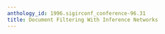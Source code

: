 ```yaml
---
anthology_id: 1996.sigirconf_conference-96.31
title: Document Filtering With Inference Networks
---
```

